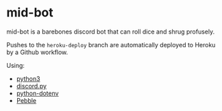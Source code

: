 # mid-bot

mid-bot is a barebones discord bot that can roll dice and shrug profusely.

Pushes to the `heroku-deploy` branch are automatically deployed to Heroku by a Github workflow.

Using:
- [python3](https://www.python.org/)
- [discord.py](https://discordpy.readthedocs.io/en/latest/)
- [python-dotenv](https://saurabh-kumar.com/python-dotenv/)
- [Pebble](https://pypi.org/project/Pebble/)

